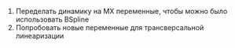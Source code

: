
1. Переделать динамику на MX переменные, чтобы можно было использовать BSpline
2. Попробовать новые переменные для трансверсальной линеаризации
